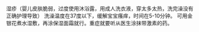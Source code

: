 湿疹（婴儿皮肤脆弱，过度使用沐浴露，用成人洗衣液，穿太多太热，洗完澡没有正确护理导致）
洗澡温度在37度以下，缓解宝宝瘙痒，时间在5-10分钟。
可用金银花煮水湿敷，再涂保湿面霜就行。重症就要听从医生涂抹带激素的药。